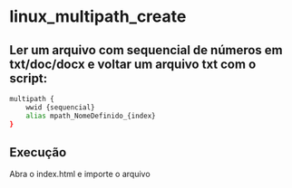 # linux_multipath_create

## Ler um arquivo com sequencial de números em txt/doc/docx e voltar um arquivo txt com o script:
```sh
multipath {
    wwid {sequencial}
    alias mpath_NomeDefinido_{index}
}
```

## Execução

Abra o index.html e importe o arquivo

